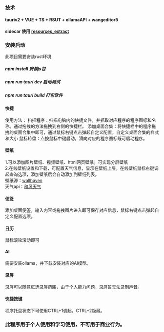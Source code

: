 ### 技术
#### tauriv2 + VUE + TS + RSUT + ollamaAPI + wangeditor5
#### sidecar 使用 [resources_extract](https://www.nirsoft.net/utils/resources_extract.html)

### 安装启动
此项目需要安装rust环境
##### npm install  安装js包
##### npm run tauri dev 启动测试
##### npm run tauri build 打包软件
###
#### 快捷
使用方法：
扫描程序：扫描电脑内的快捷文件，并抓取对应程序的程序图标和名称。通过拖拽的方法拖拽到右侧的快捷栏。
添加桌面合集：将快捷栏中的程序拖拽的桌面合集中即可，通过鼠标右键点击弹起自定义配置，自定义桌面合集的样式和大小
鼠标轮盘：点按鼠标中键启动，滑向对应的程序图标既可启动程序。
#### 壁纸
1.可以添加图片壁纸、视频壁纸、html网页壁纸。可实现分屏壁纸<br/>
2.在线壁纸设置和下载，可配置天气信息，显示在壁纸上层。在线壁纸鼠标右键调起查询选项，添加壁纸后会自动添加到壁纸列表。<br/>
壁纸源：[wallhaven](https://wallhaven.cc/) <br/>
天气api：[和风天气](https://www.qweather.com/)<br/>
#### 便签
添加桌面便签，输入内容或拖拽图片进入即可保存对应信息，鼠标右键点击弹起自定义配置选项。
#### 日历
鼠标滚轮滚动即可
#### AI
需要安装ollama，并下载安装对应的AI模型。
#### 录屏
录屏可以随意框选录屏范围，由于个人能力问题，录屏暂无法录制声音。
#### 快捷按键
程序托盘状态下可使用CTRL+1调起，CTRL+2隐藏。

### 此程序用于个人使用和学习使用，不可用于商业行为。
